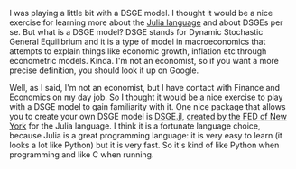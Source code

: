 I was playing a little bit with a DSGE model. I thought it would be a nice exercise for learning more about the [Julia language](https://julialang.org/) and about DSGEs per se. But what is a DSGE model? DSGE stands for Dynamic Stochastic General Equilibrium and it is a type of model in macroeconomics that attempts to explain things like economic growth, inflation etc through econometric models. Kinda. I'm not an economist, so if you want a more precise definition, you should look it up on Google.

Well, as I said, I'm not an economist, but I have contact with Finance and Economics on my day job. So I thought it would be a nice exercise to play with a DSGE model to gain familiarity with it. One nice package that allows you to create your own DSGE model is [DSGE.jl](https://frbny-dsge.github.io/DSGE.jl/), [created by the FED of New York](https://libertystreeteconomics.newyorkfed.org/2015/12/the-frbny-dsge-model-meets-julia.html) for the Julia language. I think it is a fortunate language choice, because Julia is a great programming language: it is very easy to learn (it looks a lot like Python) but it is very fast. So it's kind of like Python when programming and like C when running.

